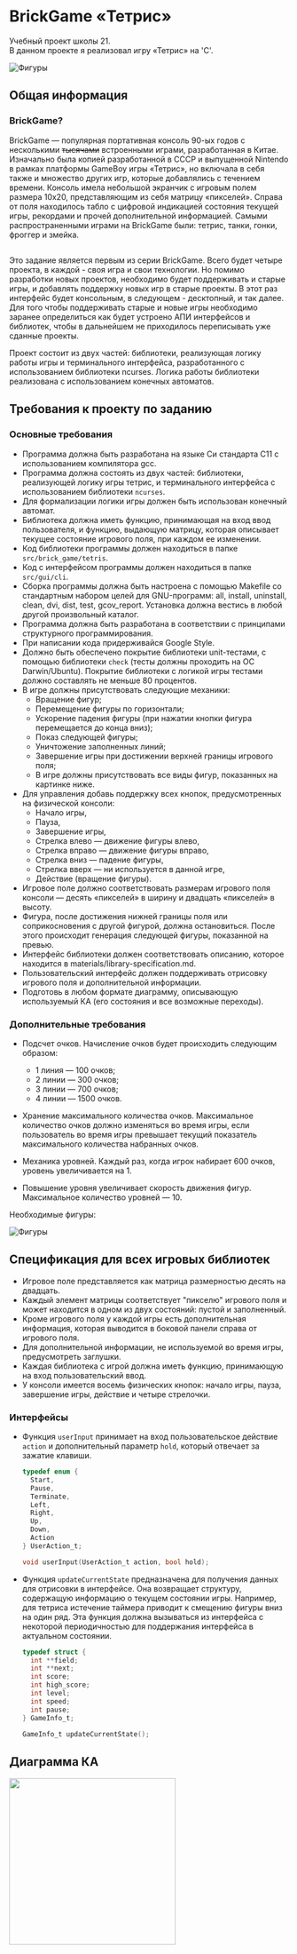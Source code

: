 # BrickGame «Тетрис»
Учебный проект школы 21.  
В данном проекте я реализовал игру «Тетрис» на 'C'.

![Фигуры](misc/logo.png)

## Общая информация
### BrickGame?
BrickGame — популярная портативная консоль 90-ых годов с несколькими ~~тысячами~~ встроенными играми, разработанная в Китае. Изначально была копией разработанной в СССР и выпущенной Nintendo в рамках платформы GameBoy игры «Тетрис», но включала в себя также и множество других игр, которые добавлялись с течением времени. Консоль имела небольшой экранчик с игровым полем размера 10х20, представляющим из себя матрицу «пикселей». Справа от поля находилось табло с цифровой индикацией состояния текущей игры, рекордами и прочей дополнительной информацией. Самыми распространенными играми на BrickGame были: тетрис, танки, гонки, фроггер и змейка.

##
Это задание является первым из серии BrickGame. Всего будет четыре проекта, в каждой - своя игра и свои технологии. Но помимо разработки новых проектов, необходимо будет поддерживать и старые игры, и добавлять поддержку новых игр в старые проекты. В этот раз интерфейс будет консольным, в следующем - десктопный, и так далее. Для того чтобы поддерживать старые и новые игры необходимо заранее определиться как будет устроено АПИ интерфейсов и библиотек, чтобы в дальнейшем не приходилось переписывать уже сданные проекты.

Проект состоит из двух частей: библиотеки, реализующая логику работы игры и терминального интерфейса, разработанного с использованием библиотеки ncurses. Логика работы библиотеки реализована с использованием конечных автоматов.  
## Требования к проекту по заданию

### Основные требования
- Программа должна быть разработана на языке Си стандарта C11 с использованием компилятора gcc.
- Программа должна состоять из двух частей: библиотеки, реализующей логику игры тетрис, и терминального интерфейса с использованием библиотеки `ncurses`.
- Для формализации логики игры должен быть использован конечный автомат.
- Библиотека должна иметь функцию, принимающая на вход ввод пользователя, и функцию, выдающую матрицу, которая описывает текущее состояние игрового поля, при каждом ее изменении.
- Код библиотеки программы должен находиться в папке `src/brick_game/tetris`.
- Код с интерфейсом программы должен находиться в папке `src/gui/cli`.
- Сборка программы должна быть настроена с помощью Makefile со стандартным набором целей для GNU-программ: all, install, uninstall, clean, dvi, dist, test, gcov_report. Установка должна вестись в любой другой произвольный каталог.
- Программа должна быть разработана в соответствии с принципами структурного программирования.
- При написании кода придерживайся Google Style.
- Должно быть обеспечено покрытие библиотеки unit-тестами, с помощью библиотеки `check` (тесты должны проходить на ОС Darwin/Ubuntu). Покрытие библиотеки с логикой игры тестами должно составлять не меньше 80 процентов.
- В игре должны присутствовать следующие механики:
  - Вращение фигур;
  - Перемещение фигуры по горизонтали;
  - Ускорение падения фигуры (при нажатии кнопки фигура перемещается до конца вниз);
  - Показ следующей фигуры;
  - Уничтожение заполненных линий;
  - Завершение игры при достижении верхней границы игрового поля;
  - В игре должны присутствовать все виды фигур, показанных на картинке ниже.
- Для управления добавь поддержку всех кнопок, предусмотренных на физической консоли:
  - Начало игры,
  - Пауза,
  - Завершение игры,
  - Стрелка влево — движение фигуры влево,
  - Стрелка вправо — движение фигуры вправо,
  - Стрелка вниз — падение фигуры,
  - Стрелка вверх — ни используется в данной игре,
  - Действие (вращение фигуры).
- Игровое поле должно соответствовать размерам игрового поля консоли — десять «пикселей» в ширину и двадцать «пикселей» в высоту.
- Фигура, после достижения нижней границы поля или соприкосновения с другой фигурой, должна остановиться. После этого происходит генерация следующей фигуры, показанной на превью.
- Интерфейс библиотеки должен соответствовать описанию, которое находится в materials/library-specification.md.
- Пользовательский интерфейс должен поддерживать отрисовку игрового поля и дополнительной информации.
- Подготовь в любом формате диаграмму, описывающую используемый КА (его состояния и все возможные переходы).



### Дополнительные требования
- Подсчет очков. Начисление очков будет происходить следующим образом:
  - 1 линия — 100 очков;
  - 2 линии — 300 очков;
  - 3 линии — 700 очков;
  - 4 линии — 1500 очков.
- Хранение максимального количества очков. Максимальное количество очков должно изменяться во время игры, если пользователь во время игры превышает текущий показатель максимального количества набранных очков.

- Механика уровней. Каждый раз, когда игрок набирает 600 очков, уровень увеличивается на 1.
- Повышение уровня увеличивает скорость движения фигур. Максимальное количество уровней — 10.

Необходимые фигуры:

![Фигуры](misc/images/tetris-pieces.png)

## Спецификация для всех игровых библиотек
- Игровое поле представляется как матрица размерностью десять на двадцать.
- Каждый элемент матрицы соответствует "пикселю" игрового поля и может находится в одном из двух состояний: пустой и заполненный.
- Кроме игрового поля у каждой игры есть дополнительная информация, которая выводится в боковой панели справа от игрового поля.
- Для дополнительной информации, не используемой во время игры, предусмотреть заглушки.
- Каждая библиотека с игрой должна иметь функцию, принимающую на вход пользовательский ввод.
- У консоли имеется восемь физических кнопок: начало игры, пауза, завершение игры, действие и четыре стрелочки.

### Интерфейсы
- Функция `userInput` принимает на вход пользовательское действие `action` и дополнительный параметр `hold`, который отвечает за зажатие клавиши.
  ```c
  typedef enum {
    Start,
    Pause,
    Terminate,
    Left,
    Right,
    Up,
    Down,
    Action
  } UserAction_t;
  
  void userInput(UserAction_t action, bool hold);
  ```
- Функция `updateCurrentState` предназначена для получения данных для отрисовки в интерфейсе. Она возвращает структуру, содержащую информацию о текущем состоянии игры. Например, для тетриса истечение таймера приводит к смещению фигуры вниз на один ряд. Эта функция должна вызываться из интерфейса с некоторой периодичностью для поддержания интерфейса в актуальном состоянии.
  ```c
  typedef struct {
    int **field;
    int **next;
    int score;
    int high_score;
    int level;
    int speed;
    int pause;
  } GameInfo_t;
  
  GameInfo_t updateCurrentState();
  ```

## Диаграмма КА
<img src="misc/diagram.png" width="300">
